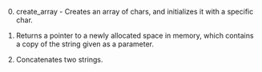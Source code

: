 0. create_array - Creates an array of chars, and initializes it with a specific char.

1. Returns a pointer to a newly allocated space in memory, which contains a copy of the string given as a parameter.

2. Concatenates two strings.
